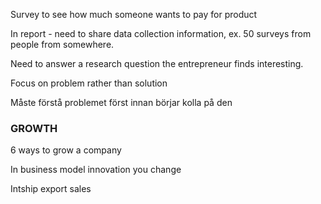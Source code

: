 Survey to see how much someone wants to pay for product

In report - need to share data collection information, ex. 50 surveys from people from somewhere.

Need to answer a research question the entrepreneur finds interesting.

Focus on problem rather than solution

Måste förstå problemet först innan börjar kolla på den
### GROWTH

6 ways to grow a company

In business model innovation you change 













Intship export sales



